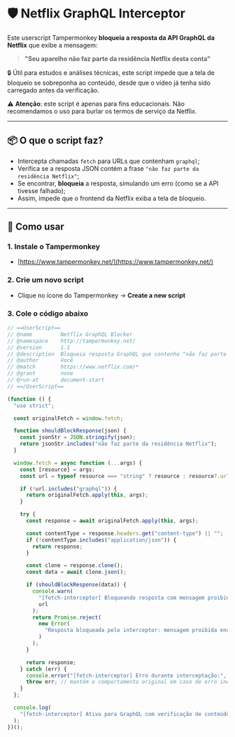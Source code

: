 # 🛡️ Netflix GraphQL Interceptor

Este userscript Tampermonkey **bloqueia a resposta da API GraphQL da Netflix** que exibe a mensagem:

> **"Seu aparelho não faz parte da residência Netflix desta conta"**

🔒 Útil para estudos e análises técnicas, este script impede que a tela de bloqueio se sobreponha ao conteúdo, desde que o vídeo já tenha sido carregado antes da verificação.

⚠️ **Atenção**: este script é apenas para fins educacionais. Não recomendamos o uso para burlar os termos de serviço da Netflix.

---

## 📦 O que o script faz?

- Intercepta chamadas `fetch` para URLs que contenham `graphql`;
- Verifica se a resposta JSON contém a frase `"não faz parte da residência Netflix"`;
- Se encontrar, **bloqueia** a resposta, simulando um erro (como se a API tivesse falhado);
- Assim, impede que o frontend da Netflix exiba a tela de bloqueio.

---

## 🚀 Como usar

### 1. Instale o Tampermonkey

- [https://www.tampermonkey.net/](https://www.tampermonkey.net/)

### 2. Crie um novo script

- Clique no ícone do Tampermonkey → **Create a new script**

### 3. Cole o código abaixo

```javascript
// ==UserScript==
// @name         Netflix GraphQL Blocker
// @namespace    http://tampermonkey.net/
// @version      1.1
// @description  Bloqueia resposta GraphQL que contenha "não faz parte da residência Netflix"
// @author       Você
// @match        https://www.netflix.com/*
// @grant        none
// @run-at       document-start
// ==/UserScript==

(function () {
  "use strict";

  const originalFetch = window.fetch;

  function shouldBlockResponse(json) {
    const jsonStr = JSON.stringify(json);
    return jsonStr.includes("não faz parte da residência Netflix");
  }

  window.fetch = async function (...args) {
    const [resource] = args;
    const url = typeof resource === "string" ? resource : resource?.url || "";

    if (!url.includes("graphql")) {
      return originalFetch.apply(this, args);
    }

    try {
      const response = await originalFetch.apply(this, args);

      const contentType = response.headers.get("content-type") || "";
      if (!contentType.includes("application/json")) {
        return response;
      }

      const clone = response.clone();
      const data = await clone.json();

      if (shouldBlockResponse(data)) {
        console.warn(
          "[fetch-interceptor] Bloqueando resposta com mensagem proibida:",
          url
        );
        return Promise.reject(
          new Error(
            "Resposta bloqueada pelo interceptor: mensagem proibida encontrada."
          )
        );
      }

      return response;
    } catch (err) {
      console.error("[fetch-interceptor] Erro durante interceptação:", err);
      throw err; // mantém o comportamento original em caso de erro inesperado
    }
  };

  console.log(
    "[fetch-interceptor] Ativo para GraphQL com verificação de conteúdo."
  );
})();
```
